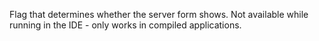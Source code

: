 ﻿Flag that determines whether the server form shows. Not available while running in the IDE - only works in compiled applications.